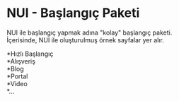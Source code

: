 NUI - Başlangıç Paketi
====================

NUI ile başlangıç yapmak adına "kolay" başlangıç paketi.<br>
İçerisinde, NUI ile oluşturulmuş örnek sayfalar yer alır.<br>

*Hızlı Başlangıç<br>
*Alışveriş<br>
*Blog<br>
*Portal<br>
*Video <br>
*...<br>
